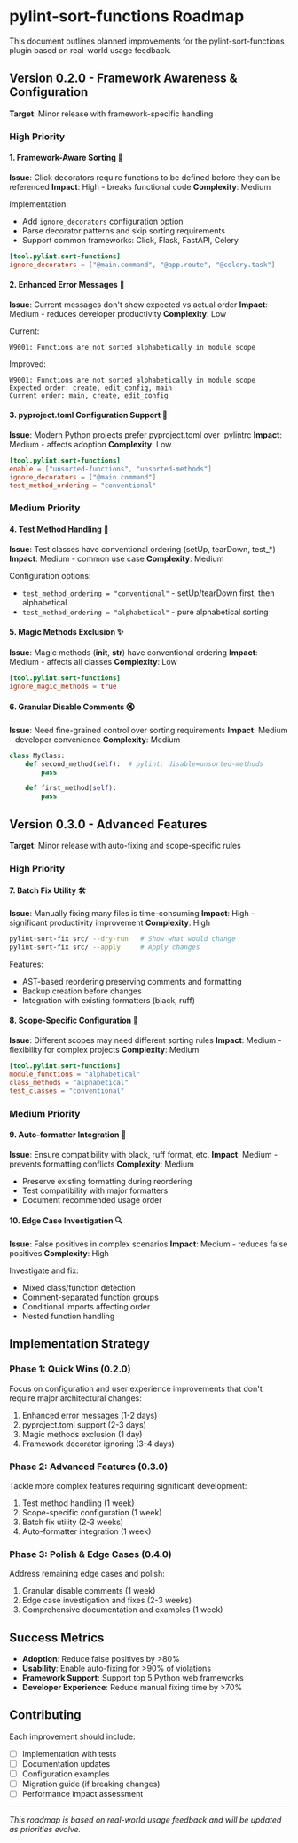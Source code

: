 # pylint-sort-functions Roadmap

This document outlines planned improvements for the pylint-sort-functions plugin based on real-world usage feedback.

## Version 0.2.0 - Framework Awareness & Configuration

**Target**: Minor release with framework-specific handling

### High Priority

#### 1. Framework-Aware Sorting 🎯
**Issue**: Click decorators require functions to be defined before they can be referenced
**Impact**: High - breaks functional code
**Complexity**: Medium

Implementation:
- Add `ignore_decorators` configuration option
- Parse decorator patterns and skip sorting requirements
- Support common frameworks: Click, Flask, FastAPI, Celery

```toml
[tool.pylint.sort-functions]
ignore_decorators = ["@main.command", "@app.route", "@celery.task"]
```

#### 2. Enhanced Error Messages 📝
**Issue**: Current messages don't show expected vs actual order
**Impact**: Medium - reduces developer productivity
**Complexity**: Low

Current:
```
W9001: Functions are not sorted alphabetically in module scope
```

Improved:
```
W9001: Functions are not sorted alphabetically in module scope
Expected order: create, edit_config, main
Current order: main, create, edit_config
```

#### 3. pyproject.toml Configuration Support 🔧
**Issue**: Modern Python projects prefer pyproject.toml over .pylintrc
**Impact**: Medium - affects adoption
**Complexity**: Low

```toml
[tool.pylint.sort-functions]
enable = ["unsorted-functions", "unsorted-methods"]
ignore_decorators = ["@main.command"]
test_method_ordering = "conventional"
```

### Medium Priority

#### 4. Test Method Handling 🧪
**Issue**: Test classes have conventional ordering (setUp, tearDown, test_*)
**Impact**: Medium - common use case
**Complexity**: Medium

Configuration options:
- `test_method_ordering = "conventional"` - setUp/tearDown first, then alphabetical
- `test_method_ordering = "alphabetical"` - pure alphabetical sorting

#### 5. Magic Methods Exclusion ✨
**Issue**: Magic methods (__init__, __str__) have conventional ordering
**Impact**: Medium - affects all classes
**Complexity**: Low

```toml
[tool.pylint.sort-functions]
ignore_magic_methods = true
```

#### 6. Granular Disable Comments 🔇
**Issue**: Need fine-grained control over sorting requirements
**Impact**: Medium - developer convenience
**Complexity**: Medium

```python
class MyClass:
    def second_method(self):  # pylint: disable=unsorted-methods
        pass

    def first_method(self):
        pass
```

## Version 0.3.0 - Advanced Features

**Target**: Minor release with auto-fixing and scope-specific rules

### High Priority

#### 7. Batch Fix Utility 🛠️
**Issue**: Manually fixing many files is time-consuming
**Impact**: High - significant productivity improvement
**Complexity**: High

```bash
pylint-sort-fix src/ --dry-run   # Show what would change
pylint-sort-fix src/ --apply     # Apply changes
```

Features:
- AST-based reordering preserving comments and formatting
- Backup creation before changes
- Integration with existing formatters (black, ruff)

#### 8. Scope-Specific Configuration 🎯
**Issue**: Different scopes may need different sorting rules
**Impact**: Medium - flexibility for complex projects
**Complexity**: Medium

```toml
[tool.pylint.sort-functions]
module_functions = "alphabetical"
class_methods = "alphabetical"
test_classes = "conventional"
```

### Medium Priority

#### 9. Auto-formatter Integration 📐
**Issue**: Ensure compatibility with black, ruff format, etc.
**Impact**: Medium - prevents formatting conflicts
**Complexity**: Medium

- Preserve existing formatting during reordering
- Test compatibility with major formatters
- Document recommended usage order

#### 10. Edge Case Investigation 🔍
**Issue**: False positives in complex scenarios
**Impact**: Medium - reduces false positives
**Complexity**: High

Investigate and fix:
- Mixed class/function detection
- Comment-separated function groups
- Conditional imports affecting order
- Nested function handling

## Implementation Strategy

### Phase 1: Quick Wins (0.2.0)
Focus on configuration and user experience improvements that don't require major architectural changes:

1. Enhanced error messages (1-2 days)
2. pyproject.toml support (2-3 days)
3. Magic methods exclusion (1 day)
4. Framework decorator ignoring (3-4 days)

### Phase 2: Advanced Features (0.3.0)
Tackle more complex features requiring significant development:

1. Test method handling (1 week)
2. Scope-specific configuration (1 week)
3. Batch fix utility (2-3 weeks)
4. Auto-formatter integration (1 week)

### Phase 3: Polish & Edge Cases (0.4.0)
Address remaining edge cases and polish:

1. Granular disable comments (1 week)
2. Edge case investigation and fixes (2-3 weeks)
3. Comprehensive documentation and examples (1 week)

## Success Metrics

- **Adoption**: Reduce false positives by >80%
- **Usability**: Enable auto-fixing for >90% of violations
- **Framework Support**: Support top 5 Python web frameworks
- **Developer Experience**: Reduce manual fixing time by >70%

## Contributing

Each improvement should include:
- [ ] Implementation with tests
- [ ] Documentation updates
- [ ] Configuration examples
- [ ] Migration guide (if breaking changes)
- [ ] Performance impact assessment

---

*This roadmap is based on real-world usage feedback and will be updated as priorities evolve.*
